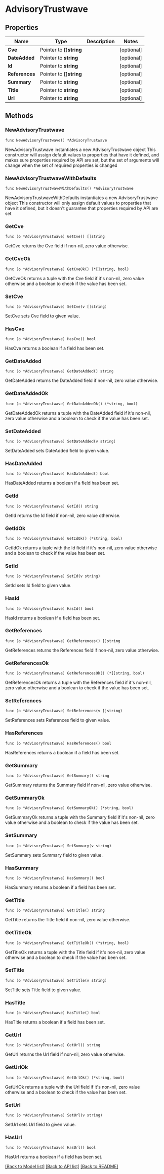 # AdvisoryTrustwave

## Properties

Name | Type | Description | Notes
------------ | ------------- | ------------- | -------------
**Cve** | Pointer to **[]string** |  | [optional] 
**DateAdded** | Pointer to **string** |  | [optional] 
**Id** | Pointer to **string** |  | [optional] 
**References** | Pointer to **[]string** |  | [optional] 
**Summary** | Pointer to **string** |  | [optional] 
**Title** | Pointer to **string** |  | [optional] 
**Url** | Pointer to **string** |  | [optional] 

## Methods

### NewAdvisoryTrustwave

`func NewAdvisoryTrustwave() *AdvisoryTrustwave`

NewAdvisoryTrustwave instantiates a new AdvisoryTrustwave object
This constructor will assign default values to properties that have it defined,
and makes sure properties required by API are set, but the set of arguments
will change when the set of required properties is changed

### NewAdvisoryTrustwaveWithDefaults

`func NewAdvisoryTrustwaveWithDefaults() *AdvisoryTrustwave`

NewAdvisoryTrustwaveWithDefaults instantiates a new AdvisoryTrustwave object
This constructor will only assign default values to properties that have it defined,
but it doesn't guarantee that properties required by API are set

### GetCve

`func (o *AdvisoryTrustwave) GetCve() []string`

GetCve returns the Cve field if non-nil, zero value otherwise.

### GetCveOk

`func (o *AdvisoryTrustwave) GetCveOk() (*[]string, bool)`

GetCveOk returns a tuple with the Cve field if it's non-nil, zero value otherwise
and a boolean to check if the value has been set.

### SetCve

`func (o *AdvisoryTrustwave) SetCve(v []string)`

SetCve sets Cve field to given value.

### HasCve

`func (o *AdvisoryTrustwave) HasCve() bool`

HasCve returns a boolean if a field has been set.

### GetDateAdded

`func (o *AdvisoryTrustwave) GetDateAdded() string`

GetDateAdded returns the DateAdded field if non-nil, zero value otherwise.

### GetDateAddedOk

`func (o *AdvisoryTrustwave) GetDateAddedOk() (*string, bool)`

GetDateAddedOk returns a tuple with the DateAdded field if it's non-nil, zero value otherwise
and a boolean to check if the value has been set.

### SetDateAdded

`func (o *AdvisoryTrustwave) SetDateAdded(v string)`

SetDateAdded sets DateAdded field to given value.

### HasDateAdded

`func (o *AdvisoryTrustwave) HasDateAdded() bool`

HasDateAdded returns a boolean if a field has been set.

### GetId

`func (o *AdvisoryTrustwave) GetId() string`

GetId returns the Id field if non-nil, zero value otherwise.

### GetIdOk

`func (o *AdvisoryTrustwave) GetIdOk() (*string, bool)`

GetIdOk returns a tuple with the Id field if it's non-nil, zero value otherwise
and a boolean to check if the value has been set.

### SetId

`func (o *AdvisoryTrustwave) SetId(v string)`

SetId sets Id field to given value.

### HasId

`func (o *AdvisoryTrustwave) HasId() bool`

HasId returns a boolean if a field has been set.

### GetReferences

`func (o *AdvisoryTrustwave) GetReferences() []string`

GetReferences returns the References field if non-nil, zero value otherwise.

### GetReferencesOk

`func (o *AdvisoryTrustwave) GetReferencesOk() (*[]string, bool)`

GetReferencesOk returns a tuple with the References field if it's non-nil, zero value otherwise
and a boolean to check if the value has been set.

### SetReferences

`func (o *AdvisoryTrustwave) SetReferences(v []string)`

SetReferences sets References field to given value.

### HasReferences

`func (o *AdvisoryTrustwave) HasReferences() bool`

HasReferences returns a boolean if a field has been set.

### GetSummary

`func (o *AdvisoryTrustwave) GetSummary() string`

GetSummary returns the Summary field if non-nil, zero value otherwise.

### GetSummaryOk

`func (o *AdvisoryTrustwave) GetSummaryOk() (*string, bool)`

GetSummaryOk returns a tuple with the Summary field if it's non-nil, zero value otherwise
and a boolean to check if the value has been set.

### SetSummary

`func (o *AdvisoryTrustwave) SetSummary(v string)`

SetSummary sets Summary field to given value.

### HasSummary

`func (o *AdvisoryTrustwave) HasSummary() bool`

HasSummary returns a boolean if a field has been set.

### GetTitle

`func (o *AdvisoryTrustwave) GetTitle() string`

GetTitle returns the Title field if non-nil, zero value otherwise.

### GetTitleOk

`func (o *AdvisoryTrustwave) GetTitleOk() (*string, bool)`

GetTitleOk returns a tuple with the Title field if it's non-nil, zero value otherwise
and a boolean to check if the value has been set.

### SetTitle

`func (o *AdvisoryTrustwave) SetTitle(v string)`

SetTitle sets Title field to given value.

### HasTitle

`func (o *AdvisoryTrustwave) HasTitle() bool`

HasTitle returns a boolean if a field has been set.

### GetUrl

`func (o *AdvisoryTrustwave) GetUrl() string`

GetUrl returns the Url field if non-nil, zero value otherwise.

### GetUrlOk

`func (o *AdvisoryTrustwave) GetUrlOk() (*string, bool)`

GetUrlOk returns a tuple with the Url field if it's non-nil, zero value otherwise
and a boolean to check if the value has been set.

### SetUrl

`func (o *AdvisoryTrustwave) SetUrl(v string)`

SetUrl sets Url field to given value.

### HasUrl

`func (o *AdvisoryTrustwave) HasUrl() bool`

HasUrl returns a boolean if a field has been set.


[[Back to Model list]](../README.md#documentation-for-models) [[Back to API list]](../README.md#documentation-for-api-endpoints) [[Back to README]](../README.md)


